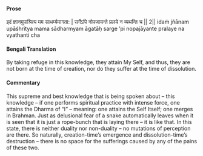 #### Prose 

इदं ज्ञानमुपाश्रित्य मम साधर्म्यमागता: |
सर्गेऽपि नोपजायन्ते प्रलये न व्यथन्ति च || 2||
idaṁ jñānam upāśhritya mama sādharmyam āgatāḥ
sarge ’pi nopajāyante pralaye na vyathanti cha

 #### Bengali Translation 

By taking refuge in this knowledge, they attain My Self, and thus, they are not born at the time of creation, nor do they suffer at the time of dissolution.

 #### Commentary 

This supreme and best knowledge that is being spoken about – this knowledge – if one performs spiritual practice with intense force, one attains the Dharma of “I” – meaning: one attains the Self Itself; one merges in Brahman. Just as delusional fear of a snake automatically leaves when it is seen that it is just a rope-bunch that is laying there – it is like that. In this state, there is neither duality nor non-duality – no mutations of perception are there. So naturally, creation-time’s emergence and dissolution-time’s destruction – there is no space for the sufferings caused by any of the pains of these two.